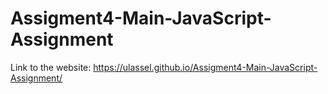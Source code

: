 # Assigment4-Main-JavaScript-Assignment
Link to the website: https://ulassel.github.io/Assigment4-Main-JavaScript-Assignment/

